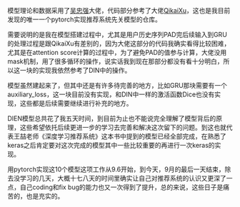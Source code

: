 模型理论和数据采用了[吴忠强](https://zhongqiang.blog.csdn.net/article/details/109532438)大佬，代码部分参考了大佬[QikaiXu](https://github.com/QikaiXu/Recommender-System-Pytorch)，这也是我目前发现的唯一一个pytorch实现推荐系统先关模型的仓库。

需要说明的是我在模型搭建过程中，尤其是用户历史序列PAD完后续输入到GRU的处理过程是跟QikaiXu有差别的，因为大佬这部分的代码我确实看得比较困难，尤其是在attention score计算的过程中，为了避免PAD的值参与计算，大佬没用mask机制，用了很多循环的操作，说实话我到现在那部分都没有看十分明白，所以这一块的实现我依然参考了DIN中的操作。

模型虽然建起来了，但其中还是有许多待完善的地方，比如GRU那块需要有一个auxiliary_loss，这一块目前没有实现，和DIN中一样的激活函数Dice也没有实现，这些都是后续需要继续进行补充的地方。

DIEN模型总共花了我五天时间，到目前为止也不能说完全理解了模型背后的原理，这些希望依托后续更进一步的学习去完善和解决这次留下的问题。到这也就代表王喆老师《深度学习推荐系统》这本书中提到的模型已经全部完成，在熟悉了keras之后肯定要对这次完成的模型其中一些比较重要的再进行一次keras的实现。

用pytorch实现这10个模型这项工作从9.6开始，到今天，9月的最后一天结束，除去没学习的几天，大概十七八天的时间里确实让自己对推荐系统的认识又更深了一点，自己coding和fix bug的能力也又一次得到了提升，总的来说，这些日子是痛苦的，也是充实的。

